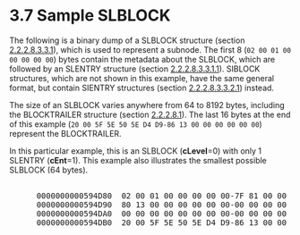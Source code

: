 <html dir="LTR" xmlns:mshelp="http://msdn.microsoft.com/mshelp" xmlns:ddue="http://ddue.schemas.microsoft.com/authoring/2003/5" xmlns:xlink="http://www.w3.org/1999/xlink" xmlns:tool="http://www.microsoft.com/tooltip">
    <head>
        <meta http-equiv="Content-Type" content="text/html; CHARSET=utf-8"></meta>
        <meta name="save" content="history"></meta>
        <title>3.7 Sample SLBLOCK</title>
        <xml>
            <mshelp:toctitle title="3.7 Sample SLBLOCK"></mshelp:toctitle>
            <mshelp:rltitle title="[MS-PST]: Sample SLBLOCK"></mshelp:rltitle>
            <mshelp:keyword index="A" term="fa684e53-de03-4e71-86b3-b99277200c88"></mshelp:keyword>
            <mshelp:attr name="DCSext.ContentType" value="open specification"></mshelp:attr>
            <mshelp:attr name="AssetID" value="fa684e53-de03-4e71-86b3-b99277200c88"></mshelp:attr>
            <mshelp:attr name="TopicType" value="kbRef"></mshelp:attr>
            <mshelp:attr name="DCSext.Title" value="[MS-PST]: Sample SLBLOCK" />
        </xml>
    </head>
    <body>
        <div id="header">
            <h1 class="heading">3.7 Sample SLBLOCK</h1>
        </div>
        <div id="mainSection">
            <div id="mainBody">
                <div id="allHistory" class="saveHistory"></div>
                <div id="sectionSection0" class="section" name="collapseableSection">
                    

<p>The following is a binary dump of a SLBLOCK structure
(section <a href="03fddfe6-1286-4588-ac01-e12a5fd8dec9.htm">2.2.2.8.3.3.1</a>),
which is used to represent a subnode. The first 8 (<code>02 00 01 00 00 00 00 00</code>) bytes contain the metadata about the SLBLOCK, which
are followed by an SLENTRY structure (section <a href="85c4d943-0779-43c5-bd98-61dc9bb5dfd6.htm">2.2.2.8.3.3.1.1</a>). SIBLOCK
structures, which are not shown in this example, have the same general format,
but contain SIENTRY structures (section <a href="9e79c673-d2f4-49fb-a00b-51b08fd2d1e4.htm">2.2.2.8.3.3.2.1</a>) instead.</p>

<p>The size of an SLBLOCK varies anywhere from 64 to 8192
bytes, including the BLOCKTRAILER structure (section <a href="a14943ef-70c2-403f-898c-5bc3747117e1.htm">2.2.2.8.1</a>). The last 16
bytes at the end of this example (<code>20 00 5F 5E 50 5E D4 D9-86 13 00 00 00 00 00 00</code>) represent the BLOCKTRAILER.</p>

<p>In this particular example, this is an SLBLOCK (<b>cLevel</b>=0)
with only 1 SLENTRY (<b>cEnt</b>=1). This example also illustrates the smallest
possible SLBLOCK (64 bytes).</p>

<dl>
<dd>
<div><pre>  
 0000000000594D80  02 00 01 00 00 00 00 00-7F 81 00 00 00 00 00 00  *................*
 0000000000594D90  80 13 00 00 00 00 00 00-00 00 00 00 00 00 00 00  *................*
 0000000000594DA0  00 00 00 00 00 00 00 00-00 00 00 00 00 00 00 00  *................*
 0000000000594DB0  20 00 5F 5E 50 5E D4 D9-86 13 00 00 00 00 00 00  * ._^P^..........*
</pre></div>
</dd></dl>
                </div>
            </div>
        </div>
    </body>
</html>